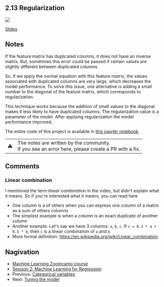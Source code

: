 ## 2.13 Regularization

<a href="https://www.youtube.com/watch?v=91ve3EJlHBc"><img src="images/thumbnail-2-13.jpg"></a>

[Slides](https://www.slideshare.net/AlexeyGrigorev/ml-zoomcamp-2-slides)


## Notes

If the feature matrix has duplicated columns, it does not have an inverse matrix. But, sometimes this error could be passed if certain values are slightly different
between duplicated columns. 

So, if we apply the normal equation with this feature matrix, the values associated with duplicated columns are very large, which decreases
the model performance. To solve this issue, one alternative is adding a small number to the diagonal of the feature matrix, which corresponds to regularization. 

This technique 
works because the addition of small values to the diagonal makes it less likely to have duplicated columns. The regularization value is a parameter of the model. After applying 
regularization the model performance improved. 

The entire code of this project is available in [this jupyter notebook](https://github.com/alexeygrigorev/mlbookcamp-code/blob/master/chapter-02-car-price/02-carprice.ipynb).  

<table>
   <tr>
      <td>⚠️</td>
      <td>
         The notes are written by the community. <br>
         If you see an error here, please create a PR with a fix.
      </td>
   </tr>
</table>

## Comments
### Linear combination

I mentioned the term *linear combination* in the video, but didn't explain what it means. 
So if you're interested what it means, you can read here

* One column is a  of others when you can express one column of a matrix as a sum of others columns
* The simplest example is when a column is an exact duplicate of another column
* Another example. Let's say we have 3 columns: `a`, `b`, `c`. If `c = 0.2 * a + 0.5 * b`, then `c` is a linear combination of `a` and `b`
* More formal definition: https://en.wikipedia.org/wiki/Linear_combination


## Nagivation

* [Machine Learning Zoomcamp course](../)
* [Session 2: Machine Learning for Regression](./)
* Previous: [Categorical variables](12-categorical-variables.md)
* Next: [Tuning the model](14-tuning-model.md)